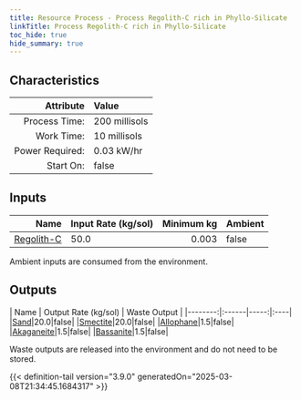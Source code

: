 ```yaml
---
title: Resource Process - Process Regolith-C rich in Phyllo-Silicate
linkTitle: Process Regolith-C rich in Phyllo-Silicate
toc_hide: true
hide_summary: true
---
```

<!-- This is generated by the MarsSim HelpGenertor, do not edit. -->

## Characteristics

| Attribute      | Value |
|--------:|:------|
|Process Time:|200 millisols|
|Work Time:|10 millisols|
|Power Required:|0.03 kW/hr|
|Start On:|false|

## Inputs
| Name      | Input Rate (kg/sol) | Minimum kg | Ambient |
|--------:|:------|-----:|:----|
|[Regolith-C](/docs/definitions/resource/regolith-c)|50.0|0.003|false|

Ambient inputs are consumed from the environment.

## Outputs
| Name      | Output Rate (kg/sol) | Waste Output |
|--------:|:------|-----:|:----|
|[Sand](/docs/definitions/resource/sand)|20.0|false|
|[Smectite](/docs/definitions/resource/smectite)|20.0|false|
|[Allophane](/docs/definitions/resource/allophane)|1.5|false|
|[Akaganeite](/docs/definitions/resource/akaganeite)|1.5|false|
|[Bassanite](/docs/definitions/resource/bassanite)|1.5|false|

Waste outputs are released into the environment and do not need to be stored.


{{< definition-tail version="3.9.0" generatedOn="2025-03-08T21:34:45.1684317" >}}



